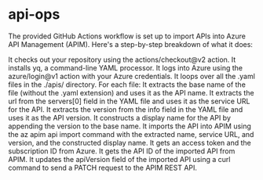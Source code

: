 # api-ops

The provided GitHub Actions workflow is set up to import APIs into Azure API Management (APIM). Here's a step-by-step breakdown of what it does:

It checks out your repository using the actions/checkout@v2 action.
It installs yq, a command-line YAML processor.
It logs into Azure using the azure/login@v1 action with your Azure credentials.
It loops over all the .yaml files in the ./apis/ directory. For each file:
It extracts the base name of the file (without the .yaml extension) and uses it as the API name.
It extracts the url from the servers[0] field in the YAML file and uses it as the service URL for the API.
It extracts the version from the info field in the YAML file and uses it as the API version.
It constructs a display name for the API by appending the version to the base name.
It imports the API into APIM using the az apim api import command with the extracted name, service URL, and version, and the constructed display name.
It gets an access token and the subscription ID from Azure.
It gets the API ID of the imported API from APIM.
It updates the apiVersion field of the imported API using a curl command to send a PATCH request to the APIM REST API.
